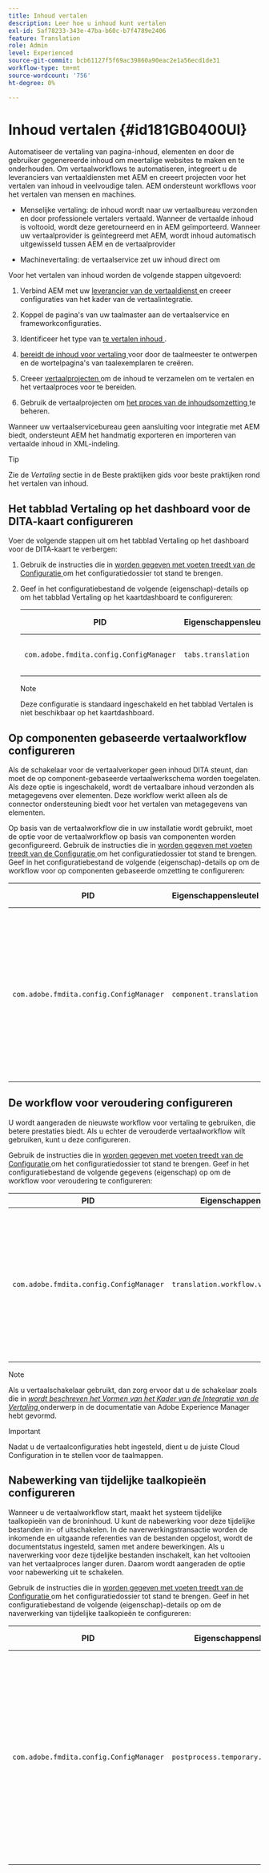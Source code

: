 ```yaml
---
title: Inhoud vertalen
description: Leer hoe u inhoud kunt vertalen
exl-id: 5af78233-343e-47ba-b60c-b7f4789e2406
feature: Translation
role: Admin
level: Experienced
source-git-commit: bcb61127f5f69ac39860a90eac2e1a56ecd1de31
workflow-type: tm+mt
source-wordcount: '756'
ht-degree: 0%

---
```


# Inhoud vertalen {#id181GB0400UI}

Automatiseer de vertaling van pagina-inhoud, elementen en door de gebruiker gegenereerde inhoud om meertalige websites te maken en te onderhouden. Om vertaalworkflows te automatiseren, integreert u de leveranciers van vertaaldiensten met AEM en creeert projecten voor het vertalen van inhoud in veelvoudige talen. AEM ondersteunt workflows voor het vertalen van mensen en machines.

- Menselijke vertaling: de inhoud wordt naar uw vertaalbureau verzonden en door professionele vertalers vertaald. Wanneer de vertaalde inhoud is voltooid, wordt deze geretourneerd en in AEM geïmporteerd. Wanneer uw vertaalprovider is geïntegreerd met AEM, wordt inhoud automatisch uitgewisseld tussen AEM en de vertaalprovider

- Machinevertaling: de vertaalservice zet uw inhoud direct om


Voor het vertalen van inhoud worden de volgende stappen uitgevoerd:

1. Verbind AEM met uw [ leverancier van de vertaaldienst ](https://experienceleague.adobe.com/docs/experience-manager-cloud-service/sites/administering/reusing-content/translation/integration-framework.html?lang=en) en creeer configuraties van het kader van de vertaalintegratie.

1. Koppel de pagina&#39;s van uw taalmaster aan de vertaalservice en frameworkconfiguraties.

1. Identificeer het type van [ te vertalen inhoud ](https://experienceleague.adobe.com/docs/experience-manager-cloud-service/sites/administering/reusing-content/translation/rules.html?lang=en).

1. [ bereidt de inhoud voor vertaling ](https://experienceleague.adobe.com/docs/experience-manager-cloud-service/sites/administering/reusing-content/translation/preparation.html?lang=en) voor door de taalmeester te ontwerpen en de wortelpagina&#39;s van taalexemplaren te creëren.

1. Creeer [ vertaalprojecten ](https://experienceleague.adobe.com/docs/experience-manager-cloud-service/sites/administering/reusing-content/translation/managing-projects.html?lang=en) om de inhoud te verzamelen om te vertalen en het vertaalproces voor te bereiden.

1. Gebruik de vertaalprojecten om [ het proces van de inhoudsomzetting ](https://experienceleague.adobe.com/docs/experience-manager-cloud-service/sites/administering/reusing-content/translation/managing-projects.html?lang=en) te beheren.


Wanneer uw vertaalservicebureau geen aansluiting voor integratie met AEM biedt, ondersteunt AEM het handmatig exporteren en importeren van vertaalde inhoud in XML-indeling.

>[!TIP]
>
> Zie de *Vertaling* sectie in de Beste praktijken gids voor beste praktijken rond het vertalen van inhoud.

## Het tabblad Vertaling op het dashboard voor de DITA-kaart configureren

Voer de volgende stappen uit om het tabblad Vertaling op het dashboard voor de DITA-kaart te verbergen:

1. Gebruik de instructies die in [ worden gegeven met voeten treedt van de Configuratie ](download-install-additional-config-override.md#) om het configuratiedossier tot stand te brengen.
1. Geef in het configuratiebestand de volgende \(eigenschap\)-details op om het tabblad Vertaling op het kaartdashboard te configureren:

   | PID | Eigenschappensleutel | Waarde van eigenschap |
   |---|------------|--------------|
   | `com.adobe.fmdita.config.ConfigManager` | `tabs.translation` | Boolean \( true/ false\).<br> **Standaardwaarde**: `true` |

   >[!NOTE]
   >
   > Deze configuratie is standaard ingeschakeld en het tabblad Vertalen is niet beschikbaar op het kaartdashboard.


## Op componenten gebaseerde vertaalworkflow configureren

Als de schakelaar voor de vertaalverkoper geen inhoud DITA steunt, dan moet de op component-gebaseerde vertaalwerkschema worden toegelaten. Als deze optie is ingeschakeld, wordt de vertaalbare inhoud verzonden als metagegevens over elementen. Deze workflow werkt alleen als de connector ondersteuning biedt voor het vertalen van metagegevens van elementen.

Op basis van de vertaalworkflow die in uw installatie wordt gebruikt, moet de optie voor de vertaalworkflow op basis van componenten worden geconfigureerd. Gebruik de instructies die in [ worden gegeven met voeten treedt van de Configuratie ](download-install-additional-config-override.md#) om het configuratiedossier tot stand te brengen. Geef in het configuratiebestand de volgende \(eigenschap\)-details op om de workflow voor op componenten gebaseerde omzetting te configureren:

| PID | Eigenschappensleutel | Waarde van eigenschap |
|---|------------|--------------|
| `com.adobe.fmdita.config.ConfigManager` | `component.translation` | Boolean: <br> -   Als u menselijke vertaling gebruikt, dan *maak* \ ( `false` onbruikbaar \) de **op component-Gebaseerde optie van het Vertaalwerkschema**. <br> -   Als u machinevertaling gebruikt, dan *laat \ ( `true` \)* toe de **op component-Gebaseerde optie van het Vertaalwerkschema**. |



## De workflow voor veroudering configureren

U wordt aangeraden de nieuwste workflow voor vertaling te gebruiken, die betere prestaties biedt. Als u echter de verouderde vertaalworkflow wilt gebruiken, kunt u deze configureren.

Gebruik de instructies die in [ worden gegeven met voeten treedt van de Configuratie ](download-install-additional-config-override.md#) om het configuratiedossier tot stand te brengen. Geef in het configuratiebestand de volgende gegevens (eigenschap) op om de workflow voor veroudering te configureren:




| PID | Eigenschappensleutel | Waarde van eigenschap |
|---|------------|--------------|
| `com.adobe.fmdita.config.ConfigManager` | `translation.workflow.version.legacy` | Van Boole: <br> - als u het recentste vertaalwerkschema gebruikt, dan *maak* \ ( `false` onbruikbaar \) **de oudere vertaalwerkstroom van de Looppas** optie. De meest recente vertaalworkflow is standaard ingeschakeld. <br> -   Als u de erfenisvertaling gebruikt, dan *laat \ ( `true` \)* toe de **optie van het de erfenisvertaalwerkschema van de Looppas**. |



>[!NOTE]
>
> Als u vertaalschakelaar gebruikt, dan zorg ervoor dat u de schakelaar zoals die in *[wordt beschreven het Vormen van het Kader van de Integratie van de Vertaling ](https://experienceleague.adobe.com/docs/experience-manager-cloud-service/sites/administering/reusing-content/translation/integration-framework.html?lang=en)* onderwerp in de documentatie van Adobe Experience Manager hebt gevormd.

>[!IMPORTANT]
>
> Nadat u de vertaalconfiguraties hebt ingesteld, dient u de juiste Cloud Configuration in te stellen voor de taalmappen.

## Nabewerking van tijdelijke taalkopieën configureren

Wanneer u de vertaalworkflow start, maakt het systeem tijdelijke taalkopieën van de broninhoud. U kunt de nabewerking voor deze tijdelijke bestanden in- of uitschakelen. In de naverwerkingstransactie worden de inkomende en uitgaande referenties van de bestanden opgelost, wordt de documentstatus ingesteld, samen met andere bewerkingen. Als u naverwerking voor deze tijdelijke bestanden inschakelt, kan het voltooien van het vertaalproces langer duren. Daarom wordt aangeraden de optie voor nabewerking uit te schakelen.

Gebruik de instructies die in [ worden gegeven met voeten treedt van de Configuratie ](download-install-additional-config-override.md#) om het configuratiedossier tot stand te brengen. Geef in het configuratiebestand de volgende \(eigenschap\)-details op om de naverwerking van tijdelijke taalkopieën te configureren:

| PID | Eigenschappensleutel | Waarde van eigenschap |
|---|------------|--------------|
| `com.adobe.fmdita.config.ConfigManager` | `postprocess.temporary.langcopies` | Boolean: <br> -   Als u niet de post-verwerkingsverrichting op de tijdelijke dossiers wilt in werking stellen, dan *maak* \ ( vals \) onbruikbaar de **Post-procestaalexemplaren** optie.<br> -   Als u de post-verwerkingsverrichting op de tijdelijke dossiers wilt in werking stellen, dan *laat* \ ( waar \) toe de **Post-procestaalexemplaren** optie.<br> **Standaardwaarde**: vals |

